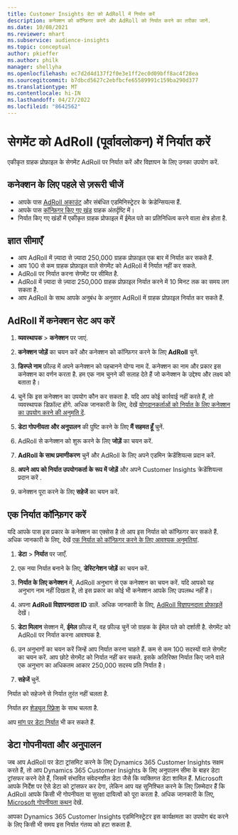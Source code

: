```yaml
---
title: Customer Insights डेटा को AdRoll में निर्यात करें
description: कनेक्शन को कॉन्फ़िगर करने और AdRoll को निर्यात करने का तरीका जानें.
ms.date: 10/08/2021
ms.reviewer: mhart
ms.subservice: audience-insights
ms.topic: conceptual
author: pkieffer
ms.author: philk
manager: shellyha
ms.openlocfilehash: ec7d2d4d137f2f0e3e1ff2ec0d09bff8ac4f28ea
ms.sourcegitcommit: b7dbcd5627c2ebfbcfe65589991c159ba290d377
ms.translationtype: MT
ms.contentlocale: hi-IN
ms.lasthandoff: 04/27/2022
ms.locfileid: "8642562"
---
```

# <a name="export-segments-to-adroll-preview"></a>सेगमेंट को AdRoll (पूर्वावलोकन) में निर्यात करें

एकीकृत ग्राहक प्रोफ़ाइल के सेगमेंट AdRoll पर निर्यात करें और विज्ञापन के लिए उनका उपयोग करें. 

## <a name="prerequisites-for-a-connection"></a>कनेक्शन के लिए पहले से ज़रूरी चीजें

-   आपके पास [AdRoll अकाउंट](https://www.adroll.com/) और संबंधित एडमिनिस्ट्रेटर के क्रेडेन्सियल्स हैं.
-   आपके पास [कॉन्फ़िगर किए गए खंड](segments.md) ग्राहक अंतर्दृष्टि में।
-   निर्यात किए गए खंडों में एकीकृत ग्राहक प्रोफाइल में ईमेल पते का प्रतिनिधित्व करने वाला क्षेत्र होता है.

## <a name="known-limitations"></a>ज्ञात सीमाएँ

- आप AdRoll में ज़्यादा से ज़्यादा 250,000 ग्राहक प्रोफ़ाइल एक बार में निर्यात कर सकते हैं.
- आप 100 से कम ग्राहक प्रोफ़ाइल वाले सेगमेंट को AdRoll में निर्यात नहीं कर सकते. 
- AdRoll पर निर्यात करना सेगमेंट पर सीमित है.
- AdRoll में ज़्यादा से ज़्यादा 250,000 ग्राहक प्रोफ़ाइल निर्यात करने में 10 मिनट तक का समय लग सकता है. 
- आप AdRoll के साथ आपके अनुबंध के अनुसार AdRoll में ग्राहक प्रोफ़ाइल निर्यात कर सकते हैं.

## <a name="set-up-connection-to-adroll"></a>AdRoll में कनेक्शन सेट अप करें

1. **व्यवस्थापक** > **कनेक्शन** पर जाएं.

1. **कनेक्शन जोड़ें** का चयन करें और कनेक्शन को कॉन्फ़िगर करने के लिए **AdRoll** चुनें.

1. **डिस्प्ले नाम** फ़ील्ड में अपने कनेक्शन को पहचानने योग्य नाम दें. कनेक्शन का नाम और प्रकार इस कनेक्शन का वर्णन करता है. हम एक नाम चुनने की सलाह देते हैं जो कनेक्शन के उद्देश्य और लक्ष्य को बताता है।

1. चुनें कि इस कनेक्शन का उपयोग कौन कर सकता है. यदि आप कोई कार्रवाई नहीं करते हैं, तो व्यवस्थापक डिफ़ॉल्ट होंगे. अधिक जानकारी के लिए, देखें [योगदानकर्ताओं को निर्यात के लिए कनेक्शन का उपयोग करने की अनुमति दें](connections.md#allow-contributors-to-use-a-connection-for-exports).

1. **डेटा गोपनीयता और अनुपालन** की पुष्टि करने के लिए **मैं सहमत हूँ** चुनें.

1. AdRoll से कनेक्शन को शुरू करने के लिए **जोड़ें** का चयन करें.

1. **AdRoll के साथ प्रमाणीकरण** चुनें और AdRoll के लिए अपने एडमिन क्रेडेंशियल्स प्रदान करें. 

1. **अपने आप को निर्यात उपयोगकर्ता के रूप में जोड़ें** और अपने Customer Insights क्रेडेंशियल्स प्रदान करें .

1. कनेक्शन पूरा करने के लिए **सहेजें** का चयन करें.

## <a name="configure-an-export"></a>एक निर्यात कॉन्फ़िगर करें

यदि आपके पास इस प्रकार के कनेक्शन का एक्सेस है तो आप इस निर्यात को कॉन्फ़िगर कर सकते हैं. अधिक जानकारी के लिए, देखें [एक निर्यात को कॉन्फ़िगर करने के लिए आवश्यक अनुमतियां](export-destinations.md#set-up-a-new-export).

1. **डेटा** > **निर्यात** पर जाएँ.

1. एक नया निर्यात बनाने के लिए, **डेस्टिनेशन जोड़ें** का चयन करें.

1. **निर्यात के लिए कनेक्शन** में, AdRoll अनुभाग से एक कनेक्शन का चयन करें. यदि आपको यह अनुभाग नाम नहीं दिखता है, तो इस प्रकार का कोई भी कनेक्शन आपके लिए उपलब्ध नहीं है।

1. अपना **AdRoll विज्ञापनदाता ID** डालें. अधिक जानकारी के लिए, [AdRoll विज्ञापनदाता प्रोफाइलें](https://help.adroll.com/hc/articles/212011838-Advertiser-Profiles) देखें।

1. **डेटा मिलान** सेक्शन में, **ईमेल** फ़ील्ड में, वह फ़ील्ड चुनें जो ग्राहक के ईमेल पते को दर्शाती है. सेगमेंट को AdRoll पर निर्यात करना आवश्यक है.

1. उन अनुभागों का चयन करें जिन्हें आप निर्यात करना चाहते हैं. कम से कम 100 सदस्यों वाले सेगमेंट का चयन करें. आप छोटे सेगमेंट को निर्यात नहीं कर सकते. इसके अतिरिक्त निर्यात किए जाने वाले एक अनुभाग का अधिकतम आकार 250,000 सदस्य प्रति निर्यात है। 

1. **सहेजें** चुनें.

निर्यात को सहेजने से निर्यात तुरंत नहीं चलता है.

निर्यात हर [शेड्यूल रिफ़्रेश](system.md#schedule-tab) के साथ चलता है. 

आप [मांग पर डेटा निर्यात](export-destinations.md#run-exports-on-demand) भी कर सकते हैं. 


## <a name="data-privacy-and-compliance"></a>डेटा गोपनीयता और अनुपालन

जब आप AdRoll पर डेटा ट्रांसमिट करने के लिए Dynamics 365 Customer Insights सक्षम करते हैं, तो आप Dynamics 365 Customer Insights के लिए अनुपालन सीमा के बाहर डेटा ट्रांसफर करने देते हैं, जिसमें संभावित संवेदनशील डेटा जैसे कि व्यक्तिगत डेटा शामिल हैं. Microsoft आपके निर्देश पर ऐसे डेटा को ट्रांसफर कर देगा, लेकिन आप यह सुनिश्चित करने के लिए ज़िम्मेदार हैं कि AdRoll आपके किसी भी गोपनीयता या सुरक्षा दायित्वों को पूरा करता है. अधिक जानकारी के लिए, [Microsoft गोपनीयता कथन](https://go.microsoft.com/fwlink/?linkid=396732) देखें.

आपका Dynamics 365 Customer Insights एडमिनिस्ट्रेटर इस कार्यक्षमता का उपयोग बंद करने के लिए किसी भी समय इस निर्यात गंतव्य को हटा सकता है.
